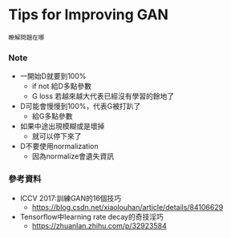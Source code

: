 # Tips for Improving GAN
`瞭解問題在哪`

### Note
- 一開始D就要到100%
    - if not 給D多點參數
    - G loss 若越來越大代表已經沒有學習的餘地了
- D可能會慢慢到100%，代表G被打趴了
    - 給G多點參數
- 如果中途出現模糊或是壞掉
    - 就可以停下來了
- D不要使用normalization
    - 因為normalize會遺失資訊

### 參考資料
* ICCV 2017:訓練GAN的16個技巧
    * https://blog.csdn.net/xiaolouhan/article/details/84106629
* Tensorflow中learning rate decay的奇技淫巧
    * https://zhuanlan.zhihu.com/p/32923584